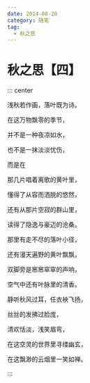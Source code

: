 ```yaml
---
date: 2014-08-20
category: 随笔
tag:
  - 秋之思
---
```


# 秋之思【四】

::: center

浅秋若作画，落叶既为诗。

在这万物飘零的季节，

并不是一种夜凉如水，

也不是一抹淡淡忧伤，

而是在

那几片唱着离歌的黄叶里，

懂得了从容而洒脱的悠然，

还有从那片空寂的群山里，

读得了隐逸与豪迈的沧桑。

那里有走不尽的落叶小径，

还有漫天遍野的黄叶飘飘，

双脚旁是窸窸窣窣的声响，

空气中还有叶脉里的清香。

静听秋风过耳，任衣袂飞扬，

丝丝的发拂过脸庞，

清欢恬淡，浅笑眉弯，

在这空灵的世界里寻缕幽玄，

在这飘渺的云烟里一笑如禅。

:::

